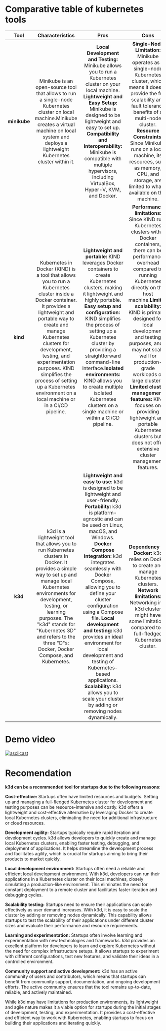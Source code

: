 # Comparative table of kubernetes tools

|       Tool      |             Characteristics            |             Pros             |             Cons             |
|:---------------:|:---------------------------------------:|:---------------------------------------:|:---------------------------------------:|
| **minikube** | Minikube is an open-source tool that allows  to run a single-node Kubernetes cluster on  local machine.Minikube creates a virtual machine on  local system and deploys a lightweight Kubernetes cluster within it. | **Local Development and Testing:** Minikube allows you to run a Kubernetes cluster on your local machine. **Lightweight and Easy Setup:** Minikube is designed to be lightweight and easy to set up. **Compatibility and Interoperability:** Minikube is compatible with multiple hypervisors, including VirtualBox, Hyper-V, KVM, and Docker. | **Single-Node Limitation:** Minikube operates as a single-node Kubernetes cluster, which means it doesn't provide the full scalability and fault tolerance benefits of a multi-node cluster. **Resource Constraints:** Since Minikube runs on a local machine, its resources, such as memory, CPU, and storage, are limited to what's available on that machine.|
|  **kind**  | Kubernetes in Docker (KIND) is a tool that allows you to run a Kubernetes cluster inside a Docker container. It provides a lightweight and portable way to create and manage Kubernetes clusters for development, testing, and experimentation purposes. KIND simplifies the process of setting up a Kubernetes environment on a local machine or in a CI/CD pipeline.|**Lightweight and portable:** KIND leverages Docker containers to create Kubernetes clusters, making it lightweight and highly portable. **Easy setup and configuration:** KIND simplifies the process of setting up a Kubernetes cluster by providing a straightforward command-line interface.**Isolated environments:** KIND allows you to create multiple isolated Kubernetes clusters on a single machine or within a CI/CD pipeline.|**Performance limitations:** Since KIND runs Kubernetes clusters within Docker containers, there can be performance overhead compared to running Kubernetes directly on the host machine.**Limited scalability:** KIND is primarily designed for local development and testing purposes, and it may not scale well for production-grade workloads or large clusters. **Limited cluster management features:** KIND focuses on providing lightweight and portable Kubernetes clusters but does not offer extensive cluster management features. |
|    **k3d**   |k3d is a lightweight tool that allows you to run Kubernetes clusters in Docker. It provides a simple way to set up and manage local Kubernetes environments for development, testing, or learning purposes. The "k3d" stands for "Kubernetes 3D" and refers to the three "D"s: Docker, Docker Compose, and Kubernetes.|**Lightweight and easy to use:** k3d is designed to be lightweight and user-friendly. **Portability:** k3d is platform-agnostic and can be used on Linux, macOS, and Windows. **Docker Compose integration:** k3d integrates seamlessly with Docker Compose, allowing you to define your cluster configuration using a Compose file. **Local development and testing:** k3d provides an ideal environment for local development and testing of Kubernetes-based applications. **Scalability:** k3d allows you to scale your cluster by adding or removing nodes dynamically. | **Dependency on Docker:** k3d relies on Docker to create and manage Kubernetes clusters. **Network limitations:** Networking in a k3d cluster might have some limitations compared to a full-fledged Kubernetes cluster. 

# Demo video
[![asciicast](https://asciinema.org/a/586130.svg)](https://asciinema.org/a/586130)

# Recomendation 
**k3d can be a recommended tool for startups due to the following reasons:**

**Cost-effective:** Startups often have limited resources and budgets. Setting up and managing a full-fledged Kubernetes cluster for development and testing purposes can be resource-intensive and costly. k3d offers a lightweight and cost-effective alternative by leveraging Docker to create local Kubernetes clusters, eliminating the need for additional infrastructure or cloud resources.

**Development agility:** Startups typically require rapid iteration and development cycles. k3d allows developers to quickly create and manage local Kubernetes clusters, enabling faster testing, debugging, and deployment of applications. It helps streamline the development process and facilitates agility, which is crucial for startups aiming to bring their products to market quickly.

**Local development environment:** Startups often need a reliable and efficient local development environment. With k3d, developers can run their applications in a Kubernetes cluster on their local machines, closely simulating a production-like environment. This eliminates the need for constant deployment to a remote cluster and facilitates faster iteration and debugging cycles.

**Scalability testing:** Startups need to ensure their applications can scale effectively as user demand increases. With k3d, it is easy to scale the cluster by adding or removing nodes dynamically. This capability allows startups to test the scalability of their applications under different cluster sizes and evaluate their performance and resource requirements.

**Learning and experimentation:** Startups often involve learning and experimentation with new technologies and frameworks. k3d provides an excellent platform for developers to learn and explore Kubernetes without the need for complex infrastructure setups. It allows startups to experiment with different configurations, test new features, and validate their ideas in a controlled environment.

**Community support and active development:** k3d has an active community of users and contributors, which means that startups can benefit from community support, documentation, and ongoing development efforts. The active community ensures that the tool remains up-to-date, reliable, and actively maintained.

While k3d may have limitations for production environments, its lightweight and agile nature makes it a viable option for startups during the initial stages of development, testing, and experimentation. It provides a cost-effective and efficient way to work with Kubernetes, enabling startups to focus on building their applications and iterating quickly.